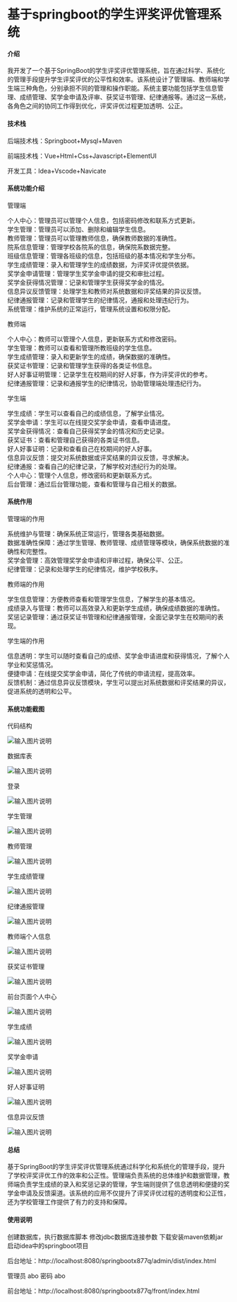 # 基于springboot的学生评奖评优管理系统

#### 介绍

我开发了一个基于SpringBoot的学生评奖评优管理系统，旨在通过科学、系统化的管理手段提升学生评奖评优的公平性和效率。该系统设计了管理端、教师端和学生端三种角色，分别承担不同的管理和操作职能。系统主要功能包括学生信息管理、成绩管理、奖学金申请及评审、获奖证书管理、纪律通报等。通过这一系统，各角色之间的协同工作得到优化，评奖评优过程更加透明、公正。

#### 技术栈

后端技术栈：Springboot+Mysql+Maven

前端技术栈：Vue+Html+Css+Javascript+ElementUI

开发工具：Idea+Vscode+Navicate

#### 系统功能介绍

管理端

个人中心：管理员可以管理个人信息，包括密码修改和联系方式更新。  
学生管理：管理员可以添加、删除和编辑学生信息。  
教师管理：管理员可以管理教师信息，确保教师数据的准确性。  
院系信息管理：管理学校各院系的信息，确保院系数据完整。  
班级信息管理：管理各班级的信息，包括班级的基本情况和学生分布。  
学生成绩管理：录入和管理学生的成绩数据，为评奖评优提供依据。  
奖学金申请管理：管理学生奖学金申请的提交和审批过程。  
奖学金获得情况管理：记录和管理学生获得奖学金的情况。  
信息异议反馈管理：处理学生和教师对系统数据和评奖结果的异议反馈。  
纪律通报管理：记录和管理学生的纪律情况，通报和处理违纪行为。  
系统管理：维护系统的正常运行，管理系统设置和权限分配。  

教师端

个人中心：教师可以管理个人信息，更新联系方式和修改密码。  
学生管理：教师可以查看和管理所教班级的学生信息。  
学生成绩管理：录入和更新学生的成绩，确保数据的准确性。  
获奖证书管理：记录和管理学生获得的各类证书信息。  
好人好事证明管理：记录学生在校期间的好人好事，作为评奖评优的参考。  
纪律通报管理：记录和通报学生的纪律情况，协助管理端处理违纪行为。  

学生端

学生成绩：学生可以查看自己的成绩信息，了解学业情况。  
奖学金申请：学生可以在线提交奖学金申请，查看申请进度。  
奖学金获得情况：查看自己获得奖学金的情况和历史记录。  
获奖证书：查看和管理自己获得的各类证书信息。  
好人好事证明：记录和查看自己在校期间的好人好事。  
信息异议反馈：提交对系统数据或评奖结果的异议反馈，寻求解决。  
纪律通报：查看自己的纪律记录，了解学校对违纪行为的处理。  
个人中心：管理个人信息，修改密码和更新联系方式。  
后台管理：通过后台管理功能，查看和管理与自己相关的数据。  

#### 系统作用

管理端的作用

系统维护与管理：确保系统正常运行，管理各类基础数据。  
数据准确性保障：通过学生管理、教师管理、成绩管理等模块，确保系统数据的准确性和完整性。  
奖学金管理：高效管理奖学金申请和评审过程，确保公平、公正。  
纪律管理：记录和处理学生的纪律情况，维护学校秩序。  

教师端的作用

学生信息管理：方便教师查看和管理学生信息，了解学生的基本情况。  
成绩录入与管理：教师可以高效录入和更新学生成绩，确保成绩数据的准确性。   
奖惩记录管理：通过获奖证书管理和纪律通报管理，全面记录学生在校期间的表现。  

学生端的作用

信息透明：学生可以随时查看自己的成绩、奖学金申请进度和获得情况，了解个人学业和奖惩情况。  
便捷申请：在线提交奖学金申请，简化了传统的申请流程，提高效率。  
反馈机制：通过信息异议反馈模块，学生可以提出对系统数据和评奖结果的异议，促进系统的透明和公平。  

#### 系统功能截图

代码结构

![输入图片说明](images/295ea6810ca64f85da6a06274b125a6.png)

数据库表

![输入图片说明](images/6caf88fc8e1526fed9f40b495e2dcb8.png)

登录

![输入图片说明](images/60c5a11759ebf4d837e04360ed8b51b.png)

学生管理

![输入图片说明](images/6524311464f700b481d8ecb2934e6bd.png)

教师管理

![输入图片说明](images/410ce02ba48d68feb7bb4534427f07e.png)

学生成绩管理

![输入图片说明](images/5deb0cb699a10c9d6c6a1120981e4c4.png)

纪律通报管理

![输入图片说明](images/1bf390fcfaf6a8611141f8ef31e5cbb.png)

教师端个人信息

![输入图片说明](images/649092766f3865062f5c00c254dcf12.png)

获奖证书管理

![输入图片说明](images/a81e85047ce90f1061afae7a5642fe4.png)

前台页面个人中心

![输入图片说明](images/0924b6d137d3d54405fa0a5a3dbb711.png)

学生成绩

![输入图片说明](images/c382160c134daeb0a1d5b944adb2cc4.png)

奖学金申请

![输入图片说明](images/91094deb0a24d72adf491fe14abae10.png)

好人好事证明

![输入图片说明](images/09000919d6ee62355241da44bf53b26.png)

信息异议反馈

![输入图片说明](images/e81157888d0e635c8c91c852512bfbe.png)

#### 总结

基于SpringBoot的学生评奖评优管理系统通过科学化和系统化的管理手段，提升了学校评奖评优工作的效率和公正性。管理端负责系统的总体维护和数据管理，教师端负责学生成绩的录入和奖惩记录的管理，学生端则提供了信息透明和便捷的奖学金申请及反馈渠道。该系统的应用不仅提升了评奖评优过程的透明度和公正性，还为学校管理工作提供了有力的支持和保障。

#### 使用说明

创建数据库，执行数据库脚本 修改jdbc数据库连接参数 下载安装maven依赖jar 启动idea中的springboot项目

后台地址：http://localhost:8080/springbootx877q/admin/dist/index.html

管理员  abo 密码 abo

前台地址：http://localhost:8080/springbootx877q/front/index.html
